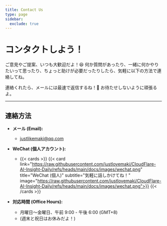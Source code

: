```yaml
---
title: Contact Us
type: page
sidebar:
  exclude: true
---
```

# コンタクトしよう！

ご意見やご提案、いつも大歓迎だよ！😆 何か質問があったり、一緒に何かやりたいって思ったり、ちょっと助けが必要だったりしたら、気軽に以下の方法で連絡してね。

連絡くれたら、メールには最速で返信するね！📨 お待たせしないように頑張るよ。

---

## **連絡方法**

*   **メール (Email):**
    *   [justlikemaki@qq.com](mailto:justlikemaki@qq.com)

*   **WeChat (個人アカウント):**
    *   {{< cards >}}
        {{< card link="https://raw.githubusercontent.com/justlovemaki/CloudFlare-AI-Insight-Daily/refs/heads/main/docs/images/wechat.png" title="WeChat (個人)" subtitle="気軽に話しかけてね！" image="https://raw.githubusercontent.com/justlovemaki/CloudFlare-AI-Insight-Daily/refs/heads/main/docs/images/wechat.png">}}
        {{< /cards >}}

*   **対応時間 (Office Hours):**
    *   月曜日〜金曜日、午前 9:00 - 午後 6:00 (GMT+8)
    *   (週末と祝日はお休みだよ！)